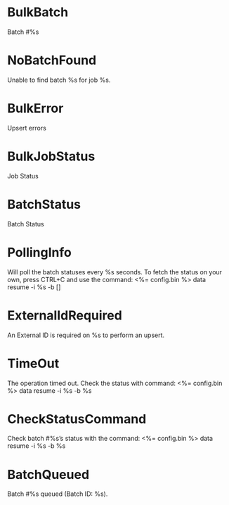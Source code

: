 # BulkBatch

Batch #%s

# NoBatchFound

Unable to find batch %s for job %s.

# BulkError

Upsert errors

# BulkJobStatus

Job Status

# BatchStatus

Batch Status

# PollingInfo

Will poll the batch statuses every %s seconds.
To fetch the status on your own, press CTRL+C and use the command:
<%= config.bin %> data resume -i %s -b [<batchId>]

# ExternalIdRequired

An External ID is required on %s to perform an upsert.

# TimeOut

The operation timed out. Check the status with command:
<%= config.bin %> data resume -i %s -b %s

# CheckStatusCommand

Check batch #%s’s status with the command:
<%= config.bin %> data resume -i %s -b %s

# BatchQueued

Batch #%s queued (Batch ID: %s).
